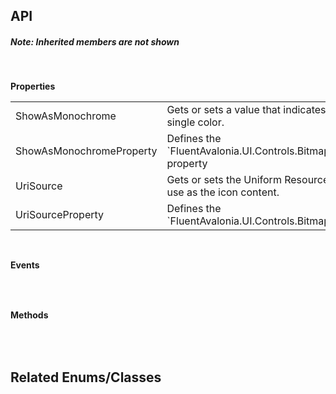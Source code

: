 ## API

<h5>Note: Inherited members are not shown</h5>
<br />

**Properties**

<table class="resourceTable">
<tr>
<td class="nameCell">ShowAsMonochrome</td>
<td>Gets or sets a value that indicates whether the bitmap is shown in a single color.
</td>
</tr>
<tr>
<td class="nameCell">ShowAsMonochromeProperty</td>
<td>Defines the `FluentAvalonia.UI.Controls.BitmapIconSource.ShowAsMonochrome` property
</td>
</tr>
<tr>
<td class="nameCell">UriSource</td>
<td>Gets or sets the Uniform Resource Identifier (URI) of the bitmap to use as the icon content.
</td>
</tr>
<tr>
<td class="nameCell">UriSourceProperty</td>
<td>Defines the `FluentAvalonia.UI.Controls.BitmapIconSource.UriSource` property
</td>
</tr>
</table>


<br />

**Events**

<table class="resourceTable">
</table>


<br />

**Methods**

<table class="resourceTable">
</table>


<br />

## Related Enums/Classes



